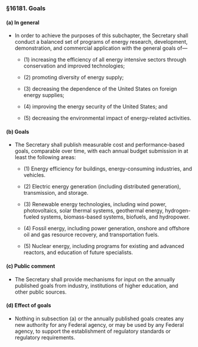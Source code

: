 ### §16181. Goals
#### (a) In general
* In order to achieve the purposes of this subchapter, the Secretary shall conduct a balanced set of programs of energy research, development, demonstration, and commercial application with the general goals of—

  * (1) increasing the efficiency of all energy intensive sectors through conservation and improved technologies;

  * (2) promoting diversity of energy supply;

  * (3) decreasing the dependence of the United States on foreign energy supplies;

  * (4) improving the energy security of the United States; and

  * (5) decreasing the environmental impact of energy-related activities.

#### (b) Goals
* The Secretary shall publish measurable cost and performance-based goals, comparable over time, with each annual budget submission in at least the following areas:

  * (1) Energy efficiency for buildings, energy-consuming industries, and vehicles.

  * (2) Electric energy generation (including distributed generation), transmission, and storage.

  * (3) Renewable energy technologies, including wind power, photovoltaics, solar thermal systems, geothermal energy, hydrogen-fueled systems, biomass-based systems, biofuels, and hydropower.

  * (4) Fossil energy, including power generation, onshore and offshore oil and gas resource recovery, and transportation fuels.

  * (5) Nuclear energy, including programs for existing and advanced reactors, and education of future specialists.

#### (c) Public comment
* The Secretary shall provide mechanisms for input on the annually published goals from industry, institutions of higher education, and other public sources.

#### (d) Effect of goals
* Nothing in subsection (a) or the annually published goals creates any new authority for any Federal agency, or may be used by any Federal agency, to support the establishment of regulatory standards or regulatory requirements.